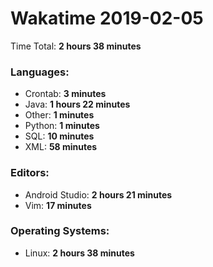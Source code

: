 # Wakatime 2019-02-05

Time Total: **2 hours 38 minutes**

### Languages:
- Crontab: **3 minutes** 
- Java: **1 hours 22 minutes** 
- Other: **1 minutes** 
- Python: **1 minutes** 
- SQL: **10 minutes** 
- XML: **58 minutes** 

### Editors:
- Android Studio: **2 hours 21 minutes** 
- Vim: **17 minutes** 

### Operating Systems:
- Linux: **2 hours 38 minutes** 

